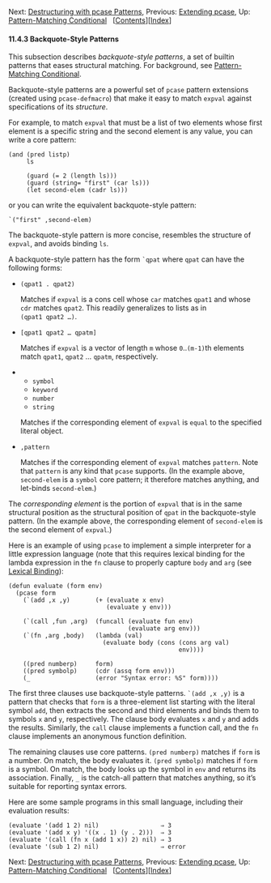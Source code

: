 <!-- This is the GNU Emacs Lisp Reference Manual
corresponding to Emacs version 27.2.

Copyright (C) 1990-1996, 1998-2021 Free Software Foundation,
Inc.

Permission is granted to copy, distribute and/or modify this document
under the terms of the GNU Free Documentation License, Version 1.3 or
any later version published by the Free Software Foundation; with the
Invariant Sections being "GNU General Public License," with the
Front-Cover Texts being "A GNU Manual," and with the Back-Cover
Texts as in (a) below.  A copy of the license is included in the
section entitled "GNU Free Documentation License."

(a) The FSF's Back-Cover Text is: "You have the freedom to copy and
modify this GNU manual.  Buying copies from the FSF supports it in
developing GNU and promoting software freedom." -->

<!-- Created by GNU Texinfo 6.7, http://www.gnu.org/software/texinfo/ -->

Next: [Destructuring with pcase Patterns](Destructuring-with-pcase-Patterns.html), Previous: [Extending pcase](Extending-pcase.html), Up: [Pattern-Matching Conditional](Pattern_002dMatching-Conditional.html)   \[[Contents](index.html#SEC_Contents "Table of contents")]\[[Index](Index.html "Index")]

#### 11.4.3 Backquote-Style Patterns

This subsection describes *backquote-style patterns*, a set of builtin patterns that eases structural matching. For background, see [Pattern-Matching Conditional](Pattern_002dMatching-Conditional.html).

Backquote-style patterns are a powerful set of `pcase` pattern extensions (created using `pcase-defmacro`) that make it easy to match `expval` against specifications of its *structure*.

For example, to match `expval` that must be a list of two elements whose first element is a specific string and the second element is any value, you can write a core pattern:

    (and (pred listp)
         ls

<!---->

         (guard (= 2 (length ls)))
         (guard (string= "first" (car ls)))
         (let second-elem (cadr ls)))

or you can write the equivalent backquote-style pattern:

    `("first" ,second-elem)

The backquote-style pattern is more concise, resembles the structure of `expval`, and avoids binding `ls`.

A backquote-style pattern has the form `` `qpat `` where `qpat` can have the following forms:

*   `(qpat1 . qpat2)`

    Matches if `expval` is a cons cell whose `car` matches `qpat1` and whose `cdr` matches `qpat2`. This readily generalizes to lists as in `(qpat1 qpat2 …)`<!-- /@w -->.

*   `[qpat1 qpat2 … qpatm]`

    Matches if `expval` is a vector of length `m` whose `0`..`(m-1)`th elements match `qpat1`, `qpat2` … `qpatm`, respectively.

*   *   `symbol`
    *   `keyword`
    *   `number`
    *   `string`

    Matches if the corresponding element of `expval` is `equal` to the specified literal object.

*   `,pattern`

    Matches if the corresponding element of `expval` matches `pattern`. Note that `pattern` is any kind that `pcase` supports. (In the example above, `second-elem` is a `symbol` core pattern; it therefore matches anything, and let-binds `second-elem`.)

The *corresponding element* is the portion of `expval` that is in the same structural position as the structural position of `qpat` in the backquote-style pattern. (In the example above, the corresponding element of `second-elem` is the second element of `expval`.)

Here is an example of using `pcase` to implement a simple interpreter for a little expression language (note that this requires lexical binding for the lambda expression in the `fn` clause to properly capture `body` and `arg` (see [Lexical Binding](Lexical-Binding.html)):

    (defun evaluate (form env)
      (pcase form
        (`(add ,x ,y)       (+ (evaluate x env)
                               (evaluate y env)))

<!---->

        (`(call ,fun ,arg)  (funcall (evaluate fun env)
                                     (evaluate arg env)))
        (`(fn ,arg ,body)   (lambda (val)
                              (evaluate body (cons (cons arg val)
                                                   env))))

<!---->

        ((pred numberp)     form)
        ((pred symbolp)     (cdr (assq form env)))
        (_                  (error "Syntax error: %S" form))))

The first three clauses use backquote-style patterns. `` `(add ,x ,y) `` is a pattern that checks that `form` is a three-element list starting with the literal symbol `add`, then extracts the second and third elements and binds them to symbols `x` and `y`, respectively. The clause body evaluates `x` and `y` and adds the results. Similarly, the `call` clause implements a function call, and the `fn` clause implements an anonymous function definition.

The remaining clauses use core patterns. `(pred numberp)` matches if `form` is a number. On match, the body evaluates it. `(pred symbolp)` matches if `form` is a symbol. On match, the body looks up the symbol in `env` and returns its association. Finally, `_` is the catch-all pattern that matches anything, so it’s suitable for reporting syntax errors.

Here are some sample programs in this small language, including their evaluation results:

    (evaluate '(add 1 2) nil)                 ⇒ 3
    (evaluate '(add x y) '((x . 1) (y . 2)))  ⇒ 3
    (evaluate '(call (fn x (add 1 x)) 2) nil) ⇒ 3
    (evaluate '(sub 1 2) nil)                 ⇒ error

Next: [Destructuring with pcase Patterns](Destructuring-with-pcase-Patterns.html), Previous: [Extending pcase](Extending-pcase.html), Up: [Pattern-Matching Conditional](Pattern_002dMatching-Conditional.html)   \[[Contents](index.html#SEC_Contents "Table of contents")]\[[Index](Index.html "Index")]
